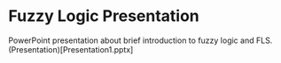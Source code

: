 # Fuzzy Logic Presentation
PowerPoint presentation about brief introduction to fuzzy logic and FLS. (Presentation)[Presentation1.pptx]
